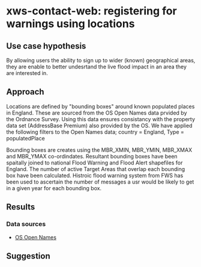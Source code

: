 # xws-contact-web: registering for warnings using locations

## Use case hypothesis

By allowing users the ability to sign up to wider (known) geographical areas, they are enable to better undesrtand the live flood impact in an area they are interested in.

## Approach

Locations are defined by "bounding boxes" around known populated places in England. These are sourced from the OS Open Names data prvided by the Ordnance Survey. Using this data ensures consistancy with the property data set (AddressBase Premium) also provided by the OS. We have applied the following filters to the Open Names data; country = England, Type = populatedPlace

Bounding boxes are creates using the MBR_XMIN, MBR_YMIN, MBR_XMAX and MBR_YMAX co-ordindates. Resultant bounding boxes have been spaitally joined to national Flood Warning and Flood Alert shapefiles for England. The number of active Target Areas that overlap each bounding box have been calculated. Histroic flood warning system from FWS has been used to ascertain the number of messages a usr would be likely to get in a given year for each bounding box.

## Results




### Data sources

* [OS Open Names](https://www.ordnancesurvey.co.uk/business-government/products/open-map-names)

## Suggestion



